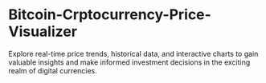 # Bitcoin-Crptocurrency-Price-Visualizer
Explore real-time price trends, historical data, and interactive charts to gain valuable insights and make informed investment decisions in the exciting realm of digital currencies. 
